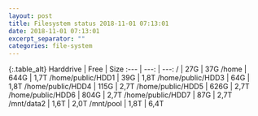 ```yaml
---
layout: post
title: Filesystem status 2018-11-01 07:13:01
date: 2018-11-01 07:13:01
excerpt_separator: ""
categories: file-system
---
```

{:.table_alt}
Harddrive | Free | Size
:--- | ---: | ---:
/ | 27G | 37G
/home | 644G | 1,7T
/home/public/HDD1 | 39G | 1,8T
/home/public/HDD3 | 64G | 1,8T
/home/public/HDD4 | 115G | 2,7T
/home/public/HDD5 | 626G | 2,7T
/home/public/HDD6 | 804G | 2,7T
/home/public/HDD7 | 87G | 2,7T
/mnt/data2 | 1,6T | 2,0T
/mnt/pool | 1,8T | 6,4T
